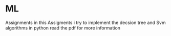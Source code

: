 # ML
Assignments
in this Assigments i try to implement the decsion tree and Svm algorithms in python read the pdf for more information 
